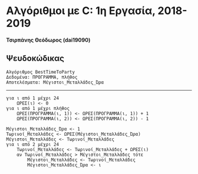 # Αλγόριθμοι με C: 1η Εργασία, 2018-2019

#### Τσιρπάνης Θεόδωρος (dai19090)

## Ψευδοκώδικας

```
Αλγόριθμος BestTimeToParty
Δεδομένα: ΠΡΟΓΡΑΜΜΑ, πλήθος
Αποτελέσματα: Μέγιστοι_Μεταλλάδες_Ώρα
```
---
```
για ι από 1 μέχρι 24
    ΩΡΕΣ(ι) <- 0
για ι από 1 μέχρι πλήθος
    ΩΡΕΣ(ΠΡΟΓΡΑΜΜΑ(ι, 1)) <- ΩΡΕΣ(ΠΡΟΓΡΑΜΜΑ(ι, 1)) + 1
    ΩΡΕΣ(ΠΡΟΓΡΑΜΜΑ(ι, 2)) <- ΩΡΕΣ(ΠΡΟΓΡΑΜΜΑ(ι, 2)) - 1

Μέγιστοι_Μεταλλάδες_Ώρα <- 1
Τωρινοί_Μεταλλάδες <- ΩΡΕΣ(Μέγιστοι_Μεταλλάδες_Ώρα)
Μέγιστοι_Μεταλλάδες <- Τωρινοί_Μεταλλάδες
για ι από 2 μέχρι 24
    Τωρινοί_Μεταλλάδες <- Τωρινοί_Μεταλλάδες + ΩΡΕΣ(ι)
    αν Τωρινοί_Μεταλλάδες > Μέγιστοι_Μεταλλάδες τότε
        Μέγιστοι_Μεταλλάδες <- Τωρινοί_Μεταλλάδες
        Μέγιστοι_Μεταλλάδες_Ώρα <- ι
```